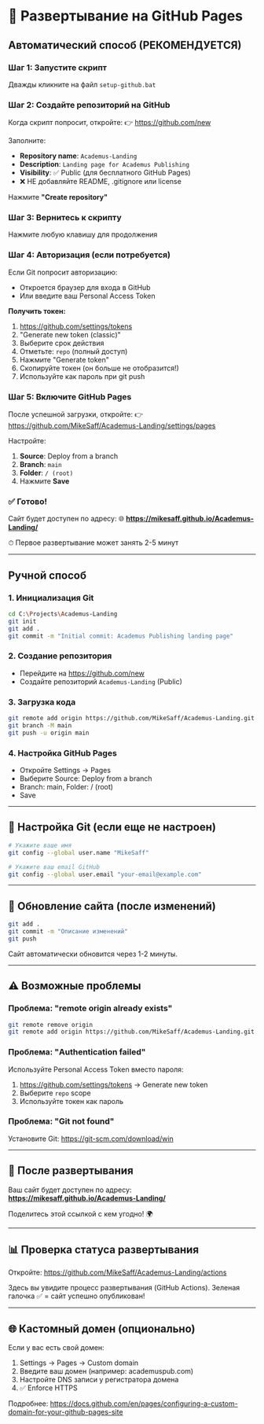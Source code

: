 # 🚀 Развертывание на GitHub Pages

## Автоматический способ (РЕКОМЕНДУЕТСЯ)

### Шаг 1: Запустите скрипт
Дважды кликните на файл `setup-github.bat`

### Шаг 2: Создайте репозиторий на GitHub
Когда скрипт попросит, откройте:
👉 https://github.com/new

Заполните:
- **Repository name**: `Academus-Landing`
- **Description**: `Landing page for Academus Publishing`
- **Visibility**: ✅ Public (для бесплатного GitHub Pages)
- ❌ НЕ добавляйте README, .gitignore или license

Нажмите **"Create repository"**

### Шаг 3: Вернитесь к скрипту
Нажмите любую клавишу для продолжения

### Шаг 4: Авторизация (если потребуется)
Если Git попросит авторизацию:
- Откроется браузер для входа в GitHub
- Или введите ваш Personal Access Token

**Получить токен:**
1. https://github.com/settings/tokens
2. "Generate new token (classic)"
3. Выберите срок действия
4. Отметьте: `repo` (полный доступ)
5. Нажмите "Generate token"
6. Скопируйте токен (он больше не отобразится!)
7. Используйте как пароль при git push

### Шаг 5: Включите GitHub Pages
После успешной загрузки, откройте:
👉 https://github.com/MikeSaff/Academus-Landing/settings/pages

Настройте:
1. **Source**: Deploy from a branch
2. **Branch**: `main`
3. **Folder**: `/ (root)`
4. Нажмите **Save**

### ✅ Готово!
Сайт будет доступен по адресу:
🌐 **https://mikesaff.github.io/Academus-Landing/**

⏱ Первое развертывание может занять 2-5 минут

---

## Ручной способ

### 1. Инициализация Git
```bash
cd C:\Projects\Academus-Landing
git init
git add .
git commit -m "Initial commit: Academus Publishing landing page"
```

### 2. Создание репозитория
- Перейдите на https://github.com/new
- Создайте репозиторий `Academus-Landing` (Public)

### 3. Загрузка кода
```bash
git remote add origin https://github.com/MikeSaff/Academus-Landing.git
git branch -M main
git push -u origin main
```

### 4. Настройка GitHub Pages
- Откройте Settings → Pages
- Выберите Source: Deploy from a branch
- Branch: main, Folder: / (root)
- Save

---

## 🔧 Настройка Git (если еще не настроен)

```bash
# Укажите ваше имя
git config --global user.name "MikeSaff"

# Укажите ваш email GitHub
git config --global user.email "your-email@example.com"
```

---

## 📝 Обновление сайта (после изменений)

```bash
git add .
git commit -m "Описание изменений"
git push
```

Сайт автоматически обновится через 1-2 минуты.

---

## ⚠️ Возможные проблемы

### Проблема: "remote origin already exists"
```bash
git remote remove origin
git remote add origin https://github.com/MikeSaff/Academus-Landing.git
```

### Проблема: "Authentication failed"
Используйте Personal Access Token вместо пароля:
1. https://github.com/settings/tokens → Generate new token
2. Выберите `repo` scope
3. Используйте токен как пароль

### Проблема: "Git not found"
Установите Git: https://git-scm.com/download/win

---

## 🎉 После развертывания

Ваш сайт будет доступен по адресу:
**https://mikesaff.github.io/Academus-Landing/**

Поделитесь этой ссылкой с кем угодно! 🌍

---

## 📊 Проверка статуса развертывания

Откройте:
https://github.com/MikeSaff/Academus-Landing/actions

Здесь вы увидите процесс развертывания (GitHub Actions).
Зеленая галочка ✅ = сайт успешно опубликован!

---

## 🌐 Кастомный домен (опционально)

Если у вас есть свой домен:
1. Settings → Pages → Custom domain
2. Введите ваш домен (например: academuspub.com)
3. Настройте DNS записи у регистратора домена
4. ✅ Enforce HTTPS

Подробнее: https://docs.github.com/en/pages/configuring-a-custom-domain-for-your-github-pages-site

